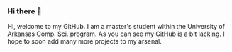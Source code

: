 ### Hi there 👋

<!--
**a-Phew/a-Phew** is a ✨ _special_ ✨ repository because its `README.md` (this file) appears on your GitHub profile.

Here are some ideas to get you started:

- 🔭 I’m currently working on ...
- 🌱 I’m currently learning ...
- 👯 I’m looking to collaborate on ...
- 🤔 I’m looking for help with ...
- 💬 Ask me about ...
- 📫 How to reach me: ...
- 😄 Pronouns: ...
- ⚡ Fun fact: ...
-->


Hi, welcome to my GitHub. I am a master's student within the University of Arkansas Comp. Sci. program. 
As you can see my GitHub is a bit lacking. I hope to soon add many more projects to my arsenal. 

